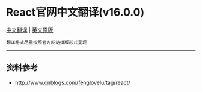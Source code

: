 # React官网中文翻译(v16.0.0)

[中文翻译](cn/index.md) | [英文原版](en/index.md)

    翻译格式尽量按照官方网站排版形式呈现

---

## 资料参考

* http://www.cnblogs.com/fenglovelu/tag/react/
